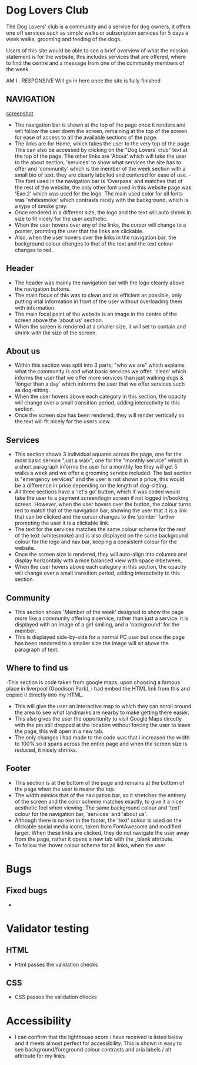 # Dog Lovers Club

The Dog Lovers' club is a community and a service for dog owners, it offers one off services such as simple walks or subscription services for 5 days a week walks, grooming and feeding of the dogs.

Users of this site would be able to see a brief overview of what the mission statement is for the website, this includes services that are offered, where to find the centre and a message from one of the community members of the week.

AM I . RESPONSIVE Will go in here once the site is fully finished

## NAVIGATION

[screenshot](nav-bar.jpg)
- The navigation bar is shown at the top of the page once it renders and will follow the user down the screen, remaining at the top of the screen for ease of access to all the available sections of the page.
- The links are for Home, which takes the user to the very top of the page. This can also be accessed by clicking on the "Dog Lovers' club" text at the top of the page. The other links are 'About' which will take the user to the about section, 'services' to show what services the site has to offer and 'community' which is the member of the week section with a small bio of text. they are clearly labelled and centered for ease of use.
-The font used in the navigation bar is 'Overpass' and matches that of the rest of the website, the only other font used in this website page was 'Exo 2' which was used for the logo. The main used color for all fonts was 'whitesmoke' which contrasts nicely with the background, which is a type of smoke grey. 
- Once rendered in a different size, the logo and the text will auto shrink in size to fit nicely for the user aesthetic.
- When the user hovers over any of the links, the cursor will change to a pointer, promting the user that the links are clickable.
- Also, when the user hovers over the links in the navigation bar, the background colour changes to that of the text and the text colour changes to red. 


## Header
- The header was mainly the navigation bar with the logo cleanly above the navigation buttons.
- The main focus of this was to clean and as efficient as possible, only putting vital information in front of the user without overloading them with information.
- The main focal point of the website is an image in the centre of the screen above the 'about us' section.
- When the screen is rendered at a smaller size, it will set to contain and shrink with the size of the screen.

## About us
- Within this section was split into 3 parts; "who we are" which explains what the community is and what basic services we offer.  'clean' which informs the user that we offer more services than just walking dogs & 'longer than a day' which  informs the user that we offer services such as dog-sitting.
- When the user hovers above each category in this section, the opacity will change over a small transition period, adding interactivity to this section.
- Once the screen size has been rendered, they will render vertically so the text will fit nicely for the users view.

## Services
- This section shows 3 individual squares across the page, one for the most basic service "just a walk", one for the "monthly service" which in a short paragraph informs the user for a monthly fee they will get 5 walks a week and we offer a grooming service included. The last section is "emergency services" and the user is not shown a price, this would be a difference in price depending on the length of dog-sitting. 
- All three sections have a 'let's go' button, which if was coded would take the user to a payment screen/login screen if not logged in/booking screen. However, when the user hovers over the button, the colour turns red to match that of the navigation bar, showing the user that it is a link that can be clicked and the cursor changes to the 'pointer' further prompting the user it is a clickable link.
- The text for the services matches the same colour scheme for the rest of the text (whitesmoke) and is also displayed on the same background colour for the logo and nav bar, keeping a consistent colour for the website.
- Once the screen size is rendered, they will auto-align into columns and display horizontally with a nice balanced view with space inbetween.
- When the user hovers above each category in this section, the opacity will change over a small transition period, adding interactivity to this section.


## Community
- This section shows 'Member of the week' designed to show the page more like a community offering a service, rather than just a service. it is displayed with an image of a girl smiling, and a 'background' for the member.
- This is displayed side-by-side for a normal PC user but once the page has been rendered to a smaller size the image will sit above the paragraph of text.

## Where to find us
-This section is code taken from google maps, upon choosing a famous place in liverpool (Goodison Park), i had embed the HTML link from this and copied it directly into my HTML.
- This will give the user an interactive map to which they can scroll around the area to see what landmarks are nearby to make getting there easier.
- This also gives the user the opportunity to visit Google Maps directly with the pin still dropped at the location without forcing the user to leave the page, this will open in a new tab.
- The only changes i had made to the code was that i increased the width to 100% so it spans across the entire page and when the screen size is reduced, it nicely shrinks.

## Footer
- This section is at the bottom of the page and remains at the bottom of the page when the user is nearer the top.
- The width mimics that of the navigation bar, so it stretches the entirety of the screen and the color scheme matches exactly, to give it a nicer aesthetic feel when viewing. The same background colour and 'text' colour for the navigation bar, 'services' and 'about us'.
- Although there is no text in the footer, the 'text' colour is used on the clickable social media icons, taken from FontAwesome and modified larger. When these links are clicked, they do not navigate the user away from the page, rather it opens a new tab with the _blank attribute.
- To follow the :hover colour scheme for all links, when the user 

# Bugs

## Fixed bugs
- 


# Validator testing
## HTML
- Html passes the validation checks

## CSS
- CSS passes the validation checks

# Accessibility
- I can confirm that the lighthouse score i have received is listed below and it meets almost perfect for accessibility. This is shown in easy to see background/foreground colour contrasts and aria labels / alt attribute for my links. 